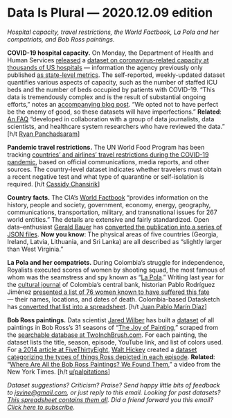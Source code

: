 Data Is Plural — 2020.12.09 edition
===================================

*Hospital capacity, travel restrictions, the World Factbook, La Pola and her compatriots, and Bob Ross paintings.*


__COVID-19 hospital capacity.__ On Monday, the Department of Health and Human Services [released](https://www.hhs.gov/about/news/2020/12/07/hhs-publishes-covid-19-hospital-facility-level-data.html) a [dataset on coronavirus-related capacity at thousands of US hospitals](https://healthdata.gov/dataset/covid-19-reported-patient-impact-and-hospital-capacity-facility?) — information the agency previously only published [as state-level metrics](https://healthdata.gov/dataset/covid-19-reported-patient-impact-and-hospital-capacity-state). The self-reported, weekly-updated dataset quantifies various aspects of capacity, such as the number of staffed ICU beds and the number of beds occupied by patients with COVID-19. “This data is tremendously complex and is the result of substantial ongoing efforts,” notes an [accompanying blog post](https://healthdata.gov/hhs-publishes-covid-19-hospital-facility-level-data). “We opted not to have perfect be the enemy of good, so these datasets will have imperfections.” __Related__: [An FAQ](https://github.com/CareSet/COVID_Hospital_PUF) “developed in collaboration with a group of data journalists, data scientists, and healthcare system researchers who have reviewed the data.” [h/t [Ryan Panchadsaram](https://twitter.com/rypan/status/1336095555852767233)]


__Pandemic travel restrictions.__ The UN World Food Program has been tracking [countries’ and airlines’ travel restrictions during the COVID-19 pandemic](https://data.humdata.org/dataset/covid-19-global-travel-restrictions-and-airline-information), based on official communications, media reports, and other sources. The country-level dataset indicates whether travelers must obtain a recent negative test and what type of quarantine or self-isolation is required. [h/t [Cassidy Chansirik](https://datainnovation.org/2020/12/documenting-global-travel-restrictions-and-airline-policies/)]


__Country facts.__ The CIA’s [World Factbook](https://www.cia.gov/library/publications/the-world-factbook/) “provides information on the history, people and society, government, economy, energy, geography, communications, transportation, military, and transnational issues for 267 world entities.” The details are extensive and fairly standardized. Open data–enthusiast [Gerald Bauer](https://github.com/geraldb) has [converted the publication into a series of JSON files](https://github.com/factbook/factbook.json). __Now you know__: The physical areas of five countries (Georgia, Ireland, Latvia, Lithuania, and Sri Lanka) are all described as “slightly larger than West Virginia.”


__La Pola and her compatriots.__ During Colombia’s struggle for independence, Royalists executed scores of women by shooting squad, the most famous of whom was the seamstress and spy known as “[La Pola](https://en.wikipedia.org/wiki/Policarpa_Salavarrieta).” Writing last year for the [cultural journal](https://www.banrepcultural.org/boletin-cultural/) of Colombia’s central bank, historian Pablo Rodríguez Jiménez [presented a list of 76 women known to have suffered this fate](https://publicaciones.banrepcultural.org/index.php/boletin_cultural/article/view/20880/21278) — their names, locations, and dates of death. Colombia-based Datasketch has [converted that list into a spreadsheet](https://www.datasketch.co/datasketch/mujeres-fusiladas-durante-la-independencia-colombiana). [h/t [Juan Pablo Marín Díaz](https://twitter.com/jpmarindiaz)]


__Bob Ross paintings.__ Data scientist [Jared Wilber](https://www.jwilber.me) has built a [dataset](https://github.com/jwilber/Bob_Ross_Paintings) of all paintings in Bob Ross’s 31 seasons of “[The Joy of Painting](https://en.wikipedia.org/wiki/The_Joy_of_Painting),” scraped from the [searchable database at TwoInchBrush.com](https://www.twoinchbrush.com). For each painting, the dataset lists the title, season, episode, YouTube link, and list of colors used. For [a 2014 article at FiveThirtyEight](https://fivethirtyeight.com/features/a-statistical-analysis-of-the-work-of-bob-ross/), [Walt Hickey](https://twitter.com/WaltHickey) created a [dataset categorizing the types of things Ross depicted in each episode](https://fivethirtyeight.com/features/a-statistical-analysis-of-the-work-of-bob-ross/). __Related__: “[Where Are All the Bob Ross Paintings? We Found Them](https://www.youtube.com/watch?v=rDs3o1uLEdU),” a video from the New York Times. [h/t [u/palpitations](https://www.reddit.com/r/datasets/comments/k2wqax/i_once_found_a_dataset_of_every_paint_used_in/)]


*Dataset suggestions? Criticism? Praise? Send happy little bits of feedback to jsvine@gmail.com, or just reply to this email. Looking for past datasets? [This spreadsheet contains them all](https://docs.google.com/spreadsheets/d/1wZhPLMCHKJvwOkP4juclhjFgqIY8fQFMemwKL2c64vk). Did a friend forward you this email? [Click here to subscribe](https://tinyletter.com/data-is-plural).*
